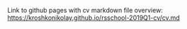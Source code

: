 Link to github pages with cv markdown file overview: https://kroshkonikolay.github.io/rsschool-2019Q1-cv/cv.md
